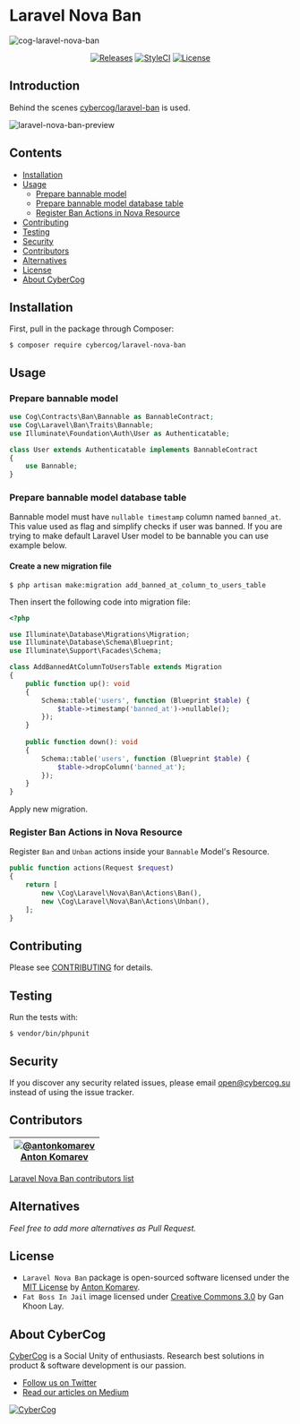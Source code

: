 # Laravel Nova Ban

![cog-laravel-nova-ban](https://user-images.githubusercontent.com/1849174/44558292-ffc0a080-a74b-11e8-8699-a79de865910d.png)

<p align="center">
<a href="https://github.com/cybercog/laravel-nova-ban/releases"><img src="https://img.shields.io/github/release/cybercog/laravel-nova-ban.svg?style=flat-square" alt="Releases"></a>
<a href="https://styleci.io/repos/145874233"><img src="https://styleci.io/repos/145874233/shield" alt="StyleCI"></a>
<a href="https://github.com/cybercog/laravel-nova-ban/blob/master/LICENSE"><img src="https://img.shields.io/github/license/cybercog/laravel-nova-ban.svg?style=flat-square" alt="License"></a>
</p>

## Introduction

Behind the scenes [cybercog/laravel-ban](https://github.com/cybercog/laravel-ban) is used.

![laravel-nova-ban-preview](https://user-images.githubusercontent.com/1849174/44547881-1b648080-a725-11e8-9472-bad1486c06f0.png)

## Contents

- [Installation](#installation)
- [Usage](#usage)
  - [Prepare bannable model](#prepare-bannable-model)
  - [Prepare bannable model database table](#prepare-bannable-model-database-table)
  - [Register Ban Actions in Nova Resource](#register-ban-actions-in-nova-resource)
- [Contributing](#contributing)
- [Testing](#testing)
- [Security](#security)
- [Contributors](#contributors)
- [Alternatives](#alternatives)
- [License](#license)
- [About CyberCog](#about-cybercog)

## Installation

First, pull in the package through Composer:

```shell script
$ composer require cybercog/laravel-nova-ban
```

## Usage

### Prepare bannable model

```php
use Cog\Contracts\Ban\Bannable as BannableContract;
use Cog\Laravel\Ban\Traits\Bannable;
use Illuminate\Foundation\Auth\User as Authenticatable;

class User extends Authenticatable implements BannableContract
{
    use Bannable;
}
```

### Prepare bannable model database table

Bannable model must have `nullable timestamp` column named `banned_at`. This value used as flag and simplify checks if user was banned. If you are trying to make default Laravel User model to be bannable you can use example below.

#### Create a new migration file

```shell script
$ php artisan make:migration add_banned_at_column_to_users_table
```

Then insert the following code into migration file:

```php
<?php

use Illuminate\Database\Migrations\Migration;
use Illuminate\Database\Schema\Blueprint;
use Illuminate\Support\Facades\Schema;

class AddBannedAtColumnToUsersTable extends Migration
{
    public function up(): void
    {
        Schema::table('users', function (Blueprint $table) {
            $table->timestamp('banned_at')->nullable();
        });
    }
    
    public function down(): void
    {
        Schema::table('users', function (Blueprint $table) {
            $table->dropColumn('banned_at');
        });
    }
}
```

Apply new migration.

### Register Ban Actions in Nova Resource

Register `Ban` and `Unban` actions inside your `Bannable` Model's Resource.

```php
public function actions(Request $request)
{
    return [
        new \Cog\Laravel\Nova\Ban\Actions\Ban(),
        new \Cog\Laravel\Nova\Ban\Actions\Unban(),
    ];
}
```

## Contributing

Please see [CONTRIBUTING](CONTRIBUTING.md) for details.

## Testing

Run the tests with:

```shell script
$ vendor/bin/phpunit
```

## Security

If you discover any security related issues, please email open@cybercog.su instead of using the issue tracker.

## Contributors

| <a href="https://github.com/antonkomarev">![@antonkomarev](https://avatars.githubusercontent.com/u/1849174?s=110)<br />Anton Komarev</a> |
| :---: |

[Laravel Nova Ban contributors list](../../contributors)

## Alternatives

*Feel free to add more alternatives as Pull Request.* 

## License

- `Laravel Nova Ban` package is open-sourced software licensed under the [MIT License](LICENSE) by [Anton Komarev].
- `Fat Boss In Jail` image licensed under [Creative Commons 3.0](https://creativecommons.org/licenses/by/3.0/us/) by Gan Khoon Lay.

## About CyberCog

[CyberCog](https://cybercog.su) is a Social Unity of enthusiasts. Research best solutions in product & software development is our passion.

- [Follow us on Twitter](https://twitter.com/cybercog)
- [Read our articles on Medium](https://medium.com/cybercog)

<a href="https://cybercog.su"><img src="https://cloud.githubusercontent.com/assets/1849174/18418932/e9edb390-7860-11e6-8a43-aa3fad524664.png" alt="CyberCog"></a>

[Anton Komarev]: https://komarev.com
